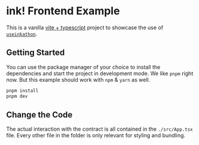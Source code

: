 # ink! Frontend Example

This is a vanilla [vite + typescript](https://vitejs.dev/) project to showcase the use of [`useinkathon`](https://github.com/scio-labs/use-inkathon).

## Getting Started

You can use the package manager of your choice to install the dependencies and start the project in development mode. We like `pnpm` right now. But this example should work with `npm` & `yarn` as well.

```sh
pnpm install
pnpm dev
```

## Change the Code

The actual interaction with the contract is all contained in the `./src/App.tsx` file. Every other file in the folder is only relevant for styling and bundling.
